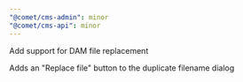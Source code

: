 ```yaml
---
"@comet/cms-admin": minor
"@comet/cms-api": minor
---
```


Add support for DAM file replacement

Adds an "Replace file" button to the duplicate filename dialog

